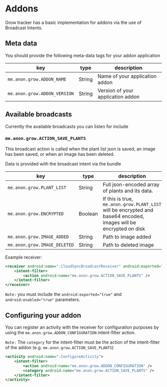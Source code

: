 # Addons

Grow tracker has a basic implementation for addons via the use of Broadcast Intents.

## Meta data

You should provide the following meta-data tags for your addon application

|key|type|description|
|---|---|---|
|`me.anon.grow.ADDON_NAME`|String|Name of your application addon|
|`me.anon.grow.ADDON_VERSION`|String|Version of your application addon|

## Available broadcasts

Currently the available broadcasts you can listen for include

### `me.anon.grow.ACTION_SAVE_PLANTS`

This broadcast action is called when the plant list json is saved, an image has been saved, or when an image has been deleted.

Data is provided with the broadcast intent via the bundle

|key|type|description|
|---|---|---|
|`me.anon.grow.PLANT_LIST`|String|Full json-encoded array of plants and its data.|
|`me.anon.grow.ENCRYPTED`|Boolean|If this is true, `me.anon.grow.PLANT_LIST` will be encrypted and base64 encoded, images will be encrypted on disk|
|`me.anon.grow.IMAGE_ADDED`|String|Path to image added|
|`me.anon.grow.IMAGE_DELETED`|String|Path to deleted image|

Example receiver:

```xml
<receiver android:name=".CloudSyncBroadcastReceiver" android:exported="true" android:enabled="true">
    <intent-filter>
        <action android:name="me.anon.grow.ACTION_SAVE_PLANTS" />
    </intent-filter>
</receiver>
```

`Note:` you must include the `android:exported="true"` and `android:enabled="true"` parameters.

## Configuring your addon

You can register an activity with the receiver for configuration purposes by using the `me.anon.grow.ADDON_CONFIGURATION` intent-filter action.

`Note:` The `category` for the intent-filter must be the action of the intent-filter of the addon (e.g. `me.anon.grow.ACTION_SAVE_PLANTS`)

```xml
<activity android:name=".ConfigureActivity">
    <intent-filter>
        <action android:name="me.anon.grow.ADDON_CONFIGURATION" />
        <category android:name="me.anon.grow.ACTION_SAVE_PLANTS" />
    </intent-filter>
</activity>
```
